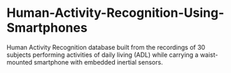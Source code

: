 Human-Activity-Recognition-Using-Smartphones
============================================

Human Activity Recognition database built from the recordings of 30 subjects performing activities of daily living (ADL) while carrying a waist-mounted smartphone with embedded inertial sensors.
